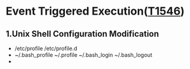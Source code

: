 # Event Triggered Execution([T1546](https://attack.mitre.org/techniques/T1546/))

## 1.Unix Shell Configuration Modification

-  /etc/profile   /etc/profile.d
-  ~/.bash_profile  ~/.profile  ~/.bash_login ~/.bash_logout
-  

